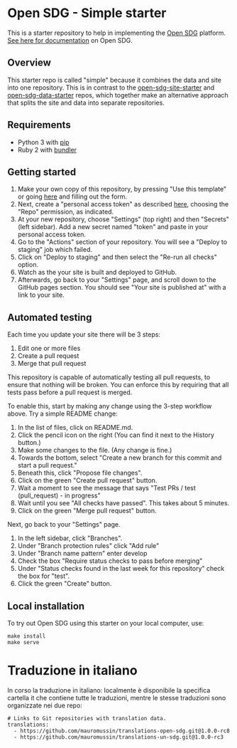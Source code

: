 # Open SDG - Simple starter

This is a starter repository to help in implementing the [Open SDG](https://github.com/open-sdg/open-sdg) platform. [See here for documentation](https://open-sdg.readthedocs.io) on Open SDG.

## Overview

This starter repo is called "simple" because it combines the data and site into one repository. This is in contrast to the [open-sdg-site-starter](https://github.com/open-sdg/open-sdg-site-starter) and [open-sdg-data-starter](https://github.com/open-sdg/open-sdg-data-starter) repos, which together make an alternative approach that splits the site and data into separate repositories.

## Requirements

* Python 3 with [pip](https://pypi.org/project/pip/)
* Ruby 2 with [bundler](https://bundler.io/)

## Getting started

1. Make your own copy of this repository, by pressing "Use this template" or going [here](https://github.com/brockfanning/open-sdg-simple-starter/generate) and filling out the form.
2. Next, create a "personal access token" as described [here](https://help.github.com/en/github/authenticating-to-github/creating-a-personal-access-token-for-the-command-line#creating-a-token), choosing the "Repo" permission, as indicated.
3. At your new repository, choose "Settings" (top right) and then "Secrets" (left sidebar). Add a new secret named "token" and paste in your personal access token.
4. Go to the "Actions" section of your repository. You will see a "Deploy to staging" job which failed.
5. Click on "Deploy to staging" and then select the "Re-run all checks" option.
6. Watch as the your site is built and deployed to GitHub.
7. Afterwards, go back to your "Settings" page, and scroll down to the GitHub pages section. You should see "Your site is published at" with a link to your site.

## Automated testing

Each time you update your site there will be 3 steps:

1. Edit one or more files
2. Create a pull request
3. Merge that pull request

This repository is capable of automatically testing all pull requests, to ensure that nothing will be broken. You can enforce this by requiring that all tests pass before a pull request is merged.

To enable this, start by making any change using the 3-step workflow above. Try a simple README change:

1. In the list of files, click on README.md.
2. Click the pencil icon on the right (You can find it next to the History button.)
3. Make some changes to the file. (Any change is fine.)
4. Towards the bottom, select "Create a new branch for this commit and start a pull request."
5. Beneath this, click "Propose file changes".
6. Click on the green "Create pull request" button.
7. Wait a moment to see the message that says "Test PRs / test (pull_request) - in progress"
8. Wait until you see "All checks have passed". This takes about 5 minutes.
9. Click on the green "Merge pull request" button.

Next, go back to your "Settings" page.

1. In the left sidebar, click "Branches".
2. Under "Branch protection rules" click "Add rule"
3. Under "Branch name pattern" enter develop
4. Check the box "Require status checks to pass before merging"
5. Under "Status checks found in the last week for this repository" check the box for "test".
6. Click the green "Create" button.

## Local installation

To try out Open SDG using this starter on your local computer, use:

```
make install
make serve
```
# Traduzione in italiano

In corso la traduzione in italiano: localmente è disponibile la specifica cartella it che contiene tutte le traduzioni, mentre le stesse traduzioni sono organizzate nei due repo: 
```
# Links to Git repositories with translation data.
translations:
  - https://github.com/mauromussin/translations-open-sdg.git@1.0.0-rc8
  - https://github.com/mauromussin/translations-un-sdg.git@1.0.0-rc3
```
